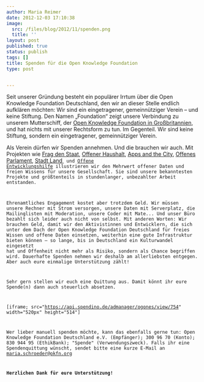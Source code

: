 ```yaml
---
author: Maria Reimer
date: 2012-12-03 17:10:38
image:
  src: /files/blog/2012/11/spenden.png
  title: ''
layout: post
published: true
status: publish
tags: []
title: Spenden für die Open Knowledge Foundation
type: post


---
```


Seit unserer Gründung besteht ein populärer Irrtum über die Open Knowledge Foundation Deutschland, den wir an dieser Stelle endlich aufklären möchten: Wir sind ein eingetragener, gemeinnütziger Verein – und keine Stiftung. Den Namen „Foundation“ zeigt unsere Verbindung zu unserem Mutterschiff, der [Open Knowledge Foundation in Großbritannien](http://www.okfn.org/), und hat nichts mit unserer Rechtsform zu tun. Im Gegenteil. Wir sind keine Stiftung, sondern ein eingetragener, gemeinnütziger Verein.

Als Verein dürfen wir Spenden annehmen. Und die brauchen wir auch. Mit Projekten wie [Frag den Staat](http://www.fragdenstaat.de/), [Offener Haushalt](http://bund.offenerhaushalt.de/), [Apps and the City](http://www.appsandthecity.net/), [Offenes Parlament](http://offenesparlament.de/), [Stadt Land <Code>](http://www.stadtlandcode.de) und [Offene Entwicklungshilfe](http://www.offene-entwicklungshilfe.de/) illustrieren wir den Mehrwert offener Daten und freien Wissens für unsere Gesellschaft. Sie sind unsere bekanntesten Projekte und größtenteils in stundenlanger, unbezahlter Arbeit entstanden.

Ehrenamtliches Engagement kostet aber trotzdem Geld. Wir müssen unsere Rechner mit Strom versorgen, unsere Daten mit Serverplatz, die Mailinglisten mit Moderation, unsere Coder mit Mate... Und unser Büro bezahlt sich leider auch nicht von selbst. Mit anderen Worten: Wir brauchen Geld, damit wir den Aktivistinnen und Entwicklern, die sich unter dem Dach der Open Knowledge Foundation Deutschland für freies Wissen und offene Daten einsetzen, weiterhin eine gute Infrastruktur bieten können – so lange, bis in Deutschland ein Kulturwandel eingesetzt hat und Offenheit nicht mehr als Risiko, sondern als Chance begriffen wird. Dauerhafte Spenden nehmen wir deshalb am allerliebsten entgegen. Aber auch eure einmalige Unterstützung zählt!

Sehr gern stellen wir euch eine Quittung aus. Damit könnt ihr eure Spende(n) dann auch steuerlich absetzen.

[iframe; src="https://api.spendino.de/admanager/ogones/view/754" width="520px" height="514"]

Wer lieber manuell spenden möchte, kann das ebenfalls gerne tun: Open Knowledge Foundation Deutschland e.V. (Empfänger); 300 96 70 (Konto); 830 944 95 (EthikBank); "Spende" (Verwendungszweck). Falls ihr eine Spendenquittung wünscht, sendet bitte eine kurze E-Mail an maria.schroeder@okfn.org

**Herzlichen Dank für eure Unterstützung!**